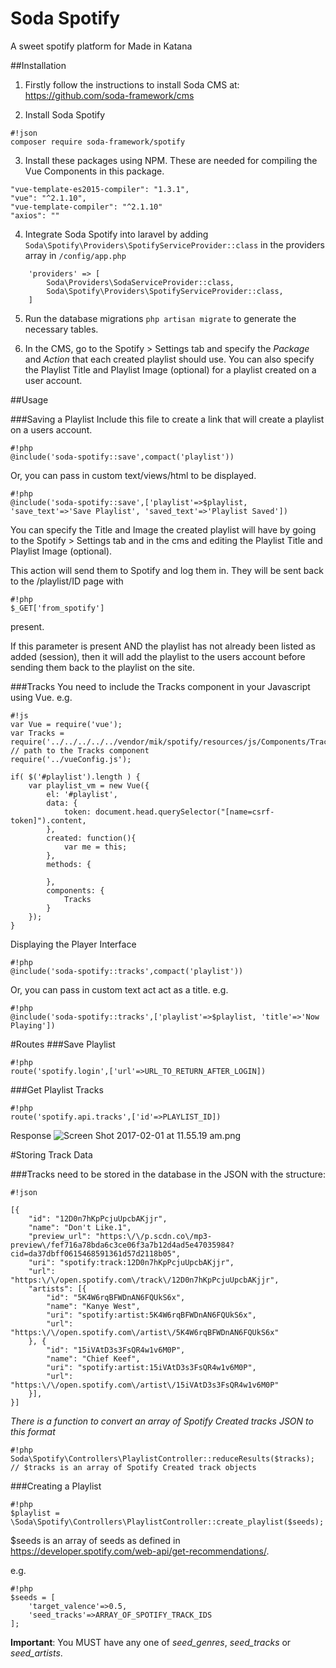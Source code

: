 # Soda Spotify
A sweet spotify platform for Made in Katana

##Installation
1) Firstly follow the instructions to install Soda CMS at:
https://github.com/soda-framework/cms

2) Install Soda Spotify

```
#!json
composer require soda-framework/spotify
```

3) Install these packages using NPM.
These are needed for compiling the Vue Components in this package.
```
"vue-template-es2015-compiler": "1.3.1",
"vue": "^2.1.10",
"vue-template-compiler": "^2.1.10"
"axios": ""
```

4) Integrate Soda Spotify into laravel by adding `Soda\Spotify\Providers\SpotifyServiceProvider::class`
in the providers array in `/config/app.php`
```
    'providers' => [
        Soda\Providers\SodaServiceProvider::class,
        Soda\Spotify\Providers\SpotifyServiceProvider::class,
    ]
```

5) Run the database migrations `php artisan migrate` to generate the necessary tables.

6) In the CMS, go to the Spotify > Settings tab and specify the *Package* and *Action* that each created playlist should use.
You can also specify the Playlist Title and Playlist Image (optional) for a playlist created on a user account.

##Usage

###Saving a Playlist
Include this file to create a link that will create a playlist on a users account.
```
#!php
@include('soda-spotify::save',compact('playlist'))
```
Or, you can pass in custom text/views/html to be displayed.
```
#!php
@include('soda-spotify::save',['playlist'=>$playlist, 'save_text'=>'Save Playlist', 'saved_text'=>'Playlist Saved'])
```
You can specify the Title and Image the created playlist will have by going to the Spotify > Settings tab and in the cms and editing the Playlist Title and Playlist Image (optional).


This action will send them to Spotify and log them in.
They will be sent back to the /playlist/ID page with 
```
#!php
$_GET['from_spotify']
```
 present.


If this parameter is present AND the playlist has not already been listed as added (session), then it will add the playlist to the users account before sending them back to the playlist on the site.

###Tracks
You need to include the Tracks component in your Javascript using Vue.
e.g.

```
#!js
var Vue = require('vue');
var Tracks = require('../../../../../vendor/mik/spotify/resources/js/Components/Tracks.vue'); // path to the Tracks component
require('../vueConfig.js');

if( $('#playlist').length ) {
    var playlist_vm = new Vue({
        el: '#playlist',
        data: {
            token: document.head.querySelector("[name=csrf-token]").content,
        },
        created: function(){
            var me = this;
        },
        methods: {

        },
        components: {
            Tracks
        }
    });
}

```


Displaying the Player Interface
```
#!php
@include('soda-spotify::tracks',compact('playlist'))
```
Or, you can pass in custom text act act as a title. e.g.
```
#!php
@include('soda-spotify::tracks',['playlist'=>$playlist, 'title'=>'Now Playing'])
```


#Routes
###Save Playlist
```
#!php
route('spotify.login',['url'=>URL_TO_RETURN_AFTER_LOGIN])
```
###Get Playlist Tracks
```
#!php
route('spotify.api.tracks',['id'=>PLAYLIST_ID])
```
Response
![Screen Shot 2017-02-01 at 11.55.19 am.png](https://bitbucket.org/repo/BAbLeA/images/3741642079-Screen%20Shot%202017-02-01%20at%2011.55.19%20am.png)

#Storing Track Data

###Tracks need to be stored in the database in the JSON with the structure:

```
#!json

[{
    "id": "12D0n7hKpPcjuUpcbAKjjr",
    "name": "Don't Like.1",
    "preview_url": "https:\/\/p.scdn.co\/mp3-preview\/fef716a78bda6c3ce06f3a7b12d4ad5e47035984?cid=da37dbff0615468591361d57d2118b05",
    "uri": "spotify:track:12D0n7hKpPcjuUpcbAKjjr",
    "url": "https:\/\/open.spotify.com\/track\/12D0n7hKpPcjuUpcbAKjjr",
    "artists": [{
        "id": "5K4W6rqBFWDnAN6FQUkS6x",
        "name": "Kanye West",
        "uri": "spotify:artist:5K4W6rqBFWDnAN6FQUkS6x",
        "url": "https:\/\/open.spotify.com\/artist\/5K4W6rqBFWDnAN6FQUkS6x"
    }, {
        "id": "15iVAtD3s3FsQR4w1v6M0P",
        "name": "Chief Keef",
        "uri": "spotify:artist:15iVAtD3s3FsQR4w1v6M0P",
        "url": "https:\/\/open.spotify.com\/artist\/15iVAtD3s3FsQR4w1v6M0P"
    }],
}]
```
*There is a function to convert an array of Spotify Created tracks JSON to this format*
```
#!php
Soda\Spotify\Controllers\PlaylistController::reduceResults($tracks); // $tracks is an array of Spotify Created track objects
```

###Creating a Playlist
```
#!php
$playlist = \Soda\Spotify\Controllers\PlaylistController::create_playlist($seeds);
```
$seeds is an array of seeds as defined in https://developer.spotify.com/web-api/get-recommendations/.

e.g.
```
#!php
$seeds = [
    'target_valence'=>0.5,
    'seed_tracks'=>ARRAY_OF_SPOTIFY_TRACK_IDS
];
```
**Important**: You MUST have any one of *seed_genres*, *seed_tracks* or *seed_artists*.
